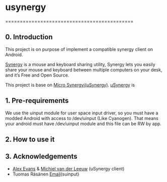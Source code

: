 # usynergy
============================================

## 0. Introduction

This project is on purpose of implement a compatible synergy client 
on Android.

[Synergy][1] is a mouse and keyboard sharing utility, Synergy lets you
easily share your mouse and keyboard between multiple computers on
your desk, and it’s Free and Open Source.

This project is base on [Micro Synergyi(μSynergy)][2]. [μSynergy][2] is


## 1. Pre-requirements

We use the uinput module for user space input driver, so you must have
a modded Android with access to /dev/uinput (Like Cyanogen). That means
your android must have /dev/uinput module and this file can be RW by app.

## 2. How to use it

## 3. Acknowledgements

* [Alex Evans][3] & [Michiel van der Leeuw][4]  (uSynergy client)
* Tuomas Räsänen [Email][5](suinput)

[1]:http://synergy-foss.org/
[2]:http://synergy-foss.org/wiki/Micro_Synergy
[3]:http://en.wikipedia.org/wiki/Alex_Evans_(video_game_developer)
[4]:http://en.wikipedia.org/wiki/Michiel_van_der_Leeuw
[5]:tuos@codegrove.org
